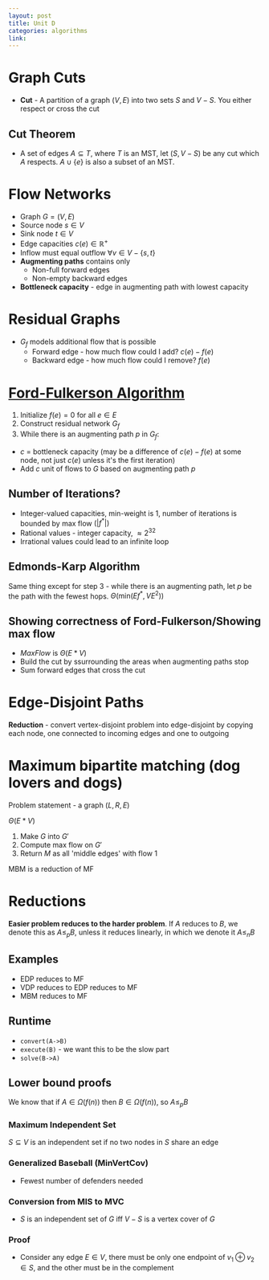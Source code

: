 ```yaml
---
layout: post
title: Unit D
categories: algorithms
link:
---
```


# Graph Cuts

- **Cut** - A partition of a graph $(V, E)$ into two sets $S$ and $V-S$. You either respect or cross the cut

## Cut Theorem

- A set of edges $A \subseteq T$, where $T$ is an MST, let $(S, V-S)$ be any cut which $A$ respects. $A \cup \{e\}$ is also a subset of an MST.

# Flow Networks

- Graph $G = (V, E)$
- Source node $s \in V$
- Sink node $t \in V$
- Edge capacities $c(e) \in \mathbb{R}^+$
- Inflow must equal outflow $\forall v \in V - \{s, t\}$
- **Augmenting paths** contains only
  - Non-full forward edges
  - Non-empty backward edges
- **Bottleneck capacity** - edge in augmenting path with lowest capacity

# Residual Graphs

- $G_f$ models additional flow that is possible
  - Forward edge - how much flow could I add? $c(e) - f(e)$
  - Backward edge - how much flow could I remove? $f(e)$

# [Ford-Fulkerson Algorithm](https://www.youtube.com/watch?v=Tl90tNtKvxs&ab_channel=MichaelSambol)

1. Initialize $f(e) = 0$ for all $e \in E$
2. Construct residual network $G_f$
3. While there is an augmenting path $p$ in $G_f$:

- $c$ = bottleneck capacity (may be a difference of $c(e) - f(e)$ at some node, not just $c(e)$ unless it's the first iteration)
- Add $c$ unit of flows to $G$ based on augmenting path $p$

## Number of Iterations?

- Integer-valued capacities, min-weight is 1, number of iterations is bounded by max flow ($|f^*|$)
- Rational values - integer capacity, $\approx 2^{32}$
- Irrational values could lead to an infinite loop

## Edmonds-Karp Algorithm

Same thing except for step 3 - while there is an augmenting path, let $p$ be the path with the fewest hops. $\Theta(\text{min}(Ef^*, VE^2))$

## Showing correctness of Ford-Fulkerson/Showing max flow

- $MaxFlow$ is $\Theta(E*V)$
- Build the cut by ssurrounding the areas when augmenting paths stop
- Sum forward edges that cross the cut

# Edge-Disjoint Paths

**Reduction** - convert vertex-disjoint problem into edge-disjoint by copying each node, one connected to incoming edges and one to outgoing

# Maximum bipartite matching (dog lovers and dogs)

Problem statement - a graph $(L, R, E)$

$\Theta(E*V)$

1. Make $G$ into $G'$
2. Compute max flow on $G'$
3. Return $M$ as all 'middle edges' with flow 1

MBM is a reduction of MF

# Reductions

**Easier problem reduces to the harder problem**. If $A$ reduces to $B$, we denote this as $A \le_p B$, unless it reduces linearly, in which we denote it $A \le_n B$

## Examples

- EDP reduces to MF
- VDP reduces to EDP reduces to MF
- MBM reduces to MF

## Runtime

- `convert(A->B)`
- `execute(B)` - we want this to be the slow part
- `solve(B->A)`

## Lower bound proofs

We know that if $A \in \Omega(f(n))$ then $B \in \Omega(f(n))$, so $A \le_p B$

### Maximum Independent Set

$S \subseteq V$ is an independent set if no two nodes in $S$ share an edge

### Generalized Baseball (MinVertCov)

- Fewest number of defenders needed

### Conversion from MIS to MVC

- $S$ is an independent set of $G$ iff $V - S$ is a vertex cover of $G$

### Proof

- Consider any edge $E \in V$, there must be only one endpoint of $v_1 \oplus v_2 \in S$, and the other must be in the complement
